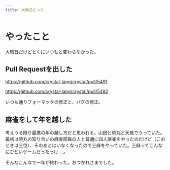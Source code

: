 ```yaml
---
title: 大晦日だった
---
```


# やったこと

大晦日だけどとくにいつもと変わらなかった。

## Pull Requestを出した

https://github.com/crystal-lang/crystal/pull/5491

https://github.com/crystal-lang/crystal/pull/5492

いつも通りフォーマッタの修正と、バグの修正。

## 麻雀をして年を越した

考えうる限り最悪の年の越し方だと思われる。山田と暁丸と天鳳でうっていた。最初は暁丸の知り合いの麻雀部員の人と普通に四人麻雀をやったのだけど（このときは三位）、そのあとはいなくなったので三麻をやっていた。三麻ってこんなにひどいゲームだったっけ‥‥。

そんなこんなで一年が終わった。おつかれさまでした。
